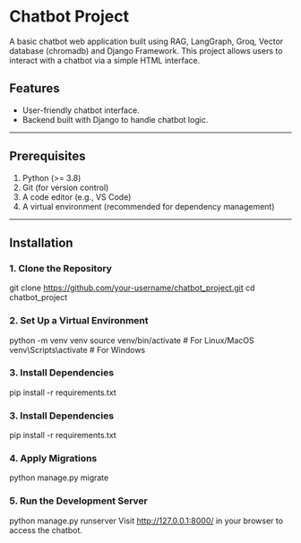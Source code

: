 # Chatbot Project

A basic chatbot web application built using RAG, LangGraph, Groq, Vector database (chromadb) and Django Framework. This project allows users to interact with a chatbot via a simple HTML interface.

## Features
- User-friendly chatbot interface.
- Backend built with Django to handle chatbot logic.


---

## Prerequisites
1. Python (>= 3.8)
2. Git (for version control)
3. A code editor (e.g., VS Code)
4. A virtual environment (recommended for dependency management)

---

## Installation

### 1. Clone the Repository
git clone https://github.com/your-username/chatbot_project.git
cd chatbot_project 

### 2. Set Up a Virtual Environment
python -m venv venv
source venv/bin/activate  # For Linux/MacOS
venv\Scripts\activate     # For Windows

### 3. Install Dependencies
pip install -r requirements.txt

### 3. Install Dependencies
pip install -r requirements.txt

### 4. Apply Migrations
python manage.py migrate

### 5. Run the Development Server
python manage.py runserver
Visit http://127.0.0.1:8000/ in your browser to access the chatbot.


